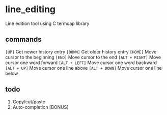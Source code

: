 # line_editing
Line edition tool using C termcap library

## commands

`[UP]` Get newer history entry
`[DOWN]` Get older history entry
`[HOME]` Move cursor to the beginning
`[END]` Move cursor to the end
`[ALT + RIGHT]` Move cursor one word forward
`[ALT + LEFT]` Move cursor one word backward
`[ALT + UP]` Move cursor one line above
`[ALT + DOWN]` Move cursor one line below

## todo

1. Copy/cut/paste
2. Auto-completion [BONUS]
